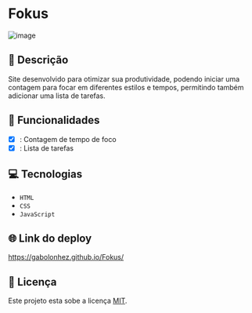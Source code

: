 # Fokus

![image](https://github.com/user-attachments/assets/e801dad6-3134-42aa-809a-c0ad0e6fee26)

## 📑 Descrição

Site desenvolvido para otimizar sua produtividade, podendo iniciar uma contagem para focar em diferentes estilos e tempos, permitindo também adicionar uma lista de tarefas.

## 🎯 Funcionalidades

- [x] : Contagem de tempo de foco <br>
- [x] : Lista de tarefas 

## 💻 Tecnologias 

- `HTML`
- `CSS`
- `JavaScript`

## 🌐 Link do deploy

https://gabolonhez.github.io/Fokus/

## 🚧 Licença

Este projeto esta sobe a licença [MIT](./LICENSE).
